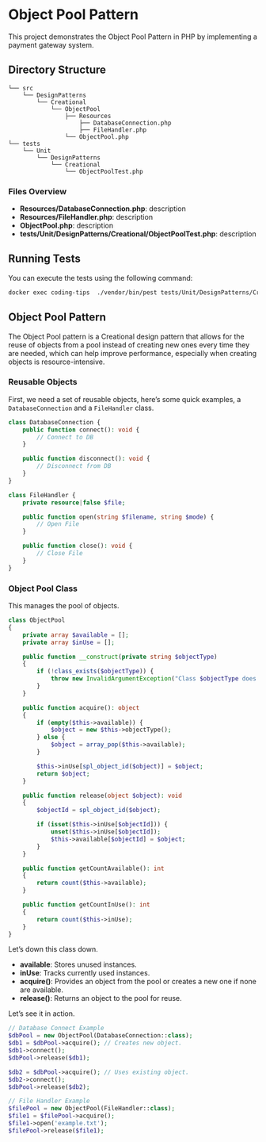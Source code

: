 # Object Pool Pattern
This project demonstrates the Object Pool Pattern in PHP by implementing a payment gateway system.

## Directory Structure
```
└── src  
    └── DesignPatterns  
        └── Creational   
            └── ObjectPool  
                ├── Resources
                    ├── DatabaseConnection.php   
                    ├── FileHandler.php   
                └── ObjectPool.php
└── tests  
    └── Unit  
        └── DesignPatterns  
            └── Creational  
                └── ObjectPoolTest.php  
```

### Files Overview
- **Resources/DatabaseConnection.php**: description
- **Resources/FileHandler.php**: description
- **ObjectPool.php**: description
- **tests/Unit/DesignPatterns/Creational/ObjectPoolTest.php**: description

## Running Tests
You can execute the tests using the following command:

```bash
docker exec coding-tips  ./vendor/bin/pest tests/Unit/DesignPatterns/Creational/ObjectPoolTest.php 
```

## Object Pool Pattern
The Object Pool pattern is a Creational design pattern that allows for the reuse of objects from a pool instead of creating new ones every time they are needed, which can help improve performance, especially when creating objects is resource-intensive.

### Reusable Objects
First, we need a set of reusable objects, here’s some quick examples, a `DatabaseConnection` and a `FileHandler` class.

```php
class DatabaseConnection {
    public function connect(): void {
        // Connect to DB
    }

    public function disconnect(): void {
        // Disconnect from DB
    }
}

class FileHandler {
    private resource|false $file;

    public function open(string $filename, string $mode) {
        // Open File
    }

    public function close(): void {
        // Close File
    }
}
```

### Object Pool Class
This manages the pool of objects.

```php
class ObjectPool
{
    private array $available = [];
    private array $inUse = [];

    public function __construct(private string $objectType)
    {
        if (!class_exists($objectType)) {
            throw new InvalidArgumentException("Class $objectType does not exist.");
        }
    }

    public function acquire(): object
    {
        if (empty($this->available)) {
            $object = new $this->objectType();
        } else {
            $object = array_pop($this->available);
        }

        $this->inUse[spl_object_id($object)] = $object;
        return $object;
    }

    public function release(object $object): void
    {
        $objectId = spl_object_id($object);

        if (isset($this->inUse[$objectId])) {
            unset($this->inUse[$objectId]);
            $this->available[$objectId] = $object;
        }
    }

    public function getCountAvailable(): int
    {
        return count($this->available);
    }

    public function getCountInUse(): int
    {
        return count($this->inUse);
    }
}
```

Let’s down this class down.

- **available**: Stores unused instances.
- **inUse**: Tracks currently used instances.
- **acquire()**: Provides an object from the pool or creates a new one if none are available.
- **release()**: Returns an object to the pool for reuse.

Let’s see it in action.

```php
// Database Connect Example
$dbPool = new ObjectPool(DatabaseConnection::class);
$db1 = $dbPool->acquire(); // Creates new object.
$db1->connect();
$dbPool->release($db1);

$db2 = $dbPool->acquire(); // Uses existing object.
$db2->connect();
$dbPool->release($db2);

// File Handler Example
$filePool = new ObjectPool(FileHandler::class);
$file1 = $filePool->acquire();
$file1->open('example.txt');
$filePool->release($file1);
```